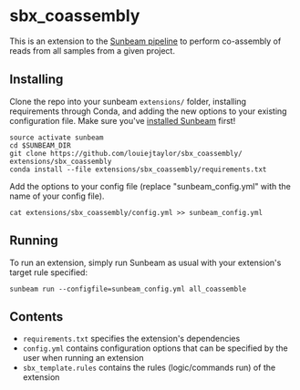 # sbx_coassembly
This is an extension to the [Sunbeam pipeline](https://github.com/sunbeam-labs/sunbeam) to perform co-assembly of reads from all samples from a given project.

## Installing

Clone the repo into your sunbeam `extensions/` folder, installing requirements through Conda, and adding the new options to your existing configuration file. Make sure you've [installed Sunbeam](https://sunbeam.readthedocs.io/en/latest/quickstart.html) first!

    source activate sunbeam
    cd $SUNBEAM_DIR
    git clone https://github.com/louiejtaylor/sbx_coassembly/ extensions/sbx_coassembly
    conda install --file extensions/sbx_coassembly/requirements.txt

Add the options to your config file (replace "sunbeam_config.yml" with the name of your config file).

    cat extensions/sbx_coassembly/config.yml >> sunbeam_config.yml

## Running

To run an extension, simply run Sunbeam as usual with your extension's target rule specified:

    sunbeam run --configfile=sunbeam_config.yml all_coassemble

## Contents

 - `requirements.txt` specifies the extension's dependencies
 - `config.yml` contains configuration options that can be specified by the user when running an extension
 - `sbx_template.rules` contains the rules (logic/commands run) of the extension
 
    

